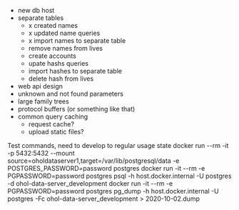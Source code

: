 - new db host
- separate tables
  - x created names
  - x updated name queries
  - x import names to separate table
  - remove names from lives
  - create accounts
  - upate hashs queries
  - import hashes to separate table
  - delete hash from lives
- web api design
- unknown and not found parameters
- large family trees
- protocol buffers (or something like that)
- common query caching
  - request cache?
  - upload static files?



Test commands, need to develop to regular usage state
docker run --rm -it -p 5432:5432 --mount source=oholdataserver1,target=/var/lib/postgresql/data -e POSTGRES_PASSWORD=password postgres
docker run -it --rm -e PGPASSWORD=password postgres psql -h host.docker.internal -U postgres -d ohol-data-server_development
docker run -it --rm -e PGPASSWORD=password postgres pg_dump -h host.docker.internal -U postgres -Fc ohol-data-server_development > 2020-10-02.dump
